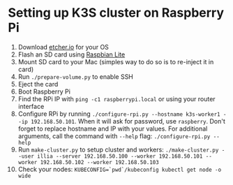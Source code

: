# Setting up K3S cluster on Raspberry Pi

1. Download [etcher.io](https://etcher.io) for your OS
2. Flash an SD card using [Raspbian Lite](https://www.raspberrypi.org/software/operating-systems/)
3. Mount SD card to your Mac (simples way to do so is to re-inject it in card)
4. Run `./prepare-volume.py` to enable SSH
5. Eject the card
6. Boot Raspberry Pi
7. Find the RPi IP with `ping -c1 raspberrypi.local` or using your router interface
8. Configure RPi by running `./configure-rpi.py --hostname k3s-worker1 --ip 192.168.50.101`. When it will ask for password, use `raspberry`. Don't forget to replace hostname and IP with your values. For additional arguments, call the command with `--help` flag: `./configure-rpi.py --help`
9. Run `make-cluster.py` to setup cluster and workers: `./make-cluster.py --user illia --server 192.168.50.100 --worker 192.168.50.101 --worker 192.168.50.102 --worker 192.168.50.103`
10. Check your nodes: ```KUBECONFIG=`pwd`/kubeconfig kubectl get node -o wide```
